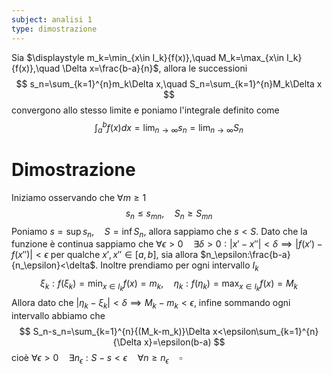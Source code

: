 ```yaml
---
subject: analisi 1
type: dimostrazione
---
```

Sia $\displaystyle m_k=\min_{x\in I_k}{f(x)},\quad M_k=\max_{x\in I_k}{f(x)},\quad \Delta x=\frac{b-a}{n}$, allora le successioni
$$
s_n=\sum_{k=1}^{n}m_k\Delta x,\quad S_n=\sum_{k=1}^{n}M_k\Delta x
$$
convergono allo  stesso limite e poniamo l'integrale definito come
$$
\int_a^bf(x)dx=\lim_{n\to\infty}s_n=\lim_{n\to\infty}S_n
$$
# Dimostrazione
Iniziamo osservando che $\forall m\ge1$
$$
s_n\le s_{mn},\quad S_n\ge S_{mn}
$$
Poniamo $s=\sup{s_n},\quad S=\inf{S_n}$, allora sappiamo che $s<S$.
Dato che la funzione è continua sappiamo che $\forall\epsilon>0\quad\exists\delta>0:|x'-x''|<\delta\implies|f(x')-f(x'')|<\epsilon$ per qualche $x',x''\in[a,b]$, sia allora $n_\epsilon:\frac{b-a}{n_\epsilon}<\delta$.
Inoltre prendiamo per ogni intervallo $I_k$
$$
\xi_k:f(\xi_k)=\min_{x\in I_k}{f(x)}=m_k,\quad\eta_k:f(\eta_k)=\max_{x\in I_k}{f(x)}=M_k
$$
Allora dato che $|\eta_k-\xi_k|<\delta\implies M_k-m_k<\epsilon$, infine sommando ogni intervallo abbiamo che
$$
S_n-s_n=\sum_{k=1}^{n}{(M_k-m_k)}\Delta x<\epsilon\sum_{k=1}^{n}{\Delta x}=\epsilon(b-a)
$$
cioè $\forall\epsilon>0\quad\exists n_\epsilon:S-s<\epsilon\quad\forall n\ge n_\epsilon\quad\square$